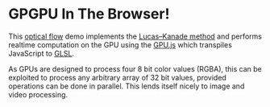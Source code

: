 # GPGPU In The Browser!

This [optical flow](https://en.wikipedia.org/wiki/Optical_flow) demo implements the [Lucas–Kanade method](https://en.wikipedia.org/wiki/Lucas–Kanade_method) and performs realtime computation on the GPU using the [GPU.js](https://gpu.rocks/#/) which transpiles JavaScript to [GLSL](https://en.wikipedia.org/wiki/OpenGL_Shading_Language).

As GPUs are designed to process four 8 bit color values (RGBA), this can be exploited to process any arbitrary array of 32 bit values, provided operations can be done in parallel. This lends itself nicely to image and video processing.
